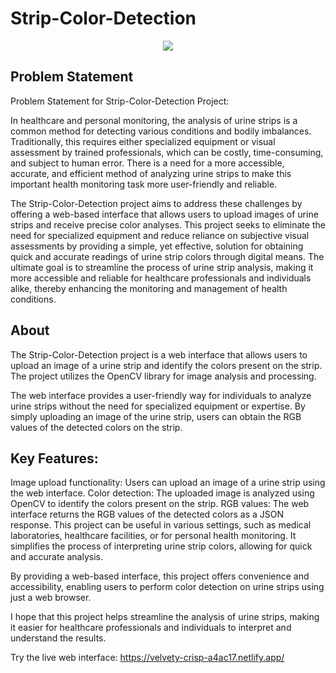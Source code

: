 # Strip-Color-Detection

<div align="center">
  <img src="https://i.imgur.com/ImCpc9a.png"/>
</div>

## Problem Statement

Problem Statement for Strip-Color-Detection Project:

In healthcare and personal monitoring, the analysis of urine strips is a common method for detecting various conditions and bodily imbalances. Traditionally, this requires either specialized equipment or visual assessment by trained professionals, which can be costly, time-consuming, and subject to human error. There is a need for a more accessible, accurate, and efficient method of analyzing urine strips to make this important health monitoring task more user-friendly and reliable.

The Strip-Color-Detection project aims to address these challenges by offering a web-based interface that allows users to upload images of urine strips and receive precise color analyses. This project seeks to eliminate the need for specialized equipment and reduce reliance on subjective visual assessments by providing a simple, yet effective, solution for obtaining quick and accurate readings of urine strip colors through digital means. The ultimate goal is to streamline the process of urine strip analysis, making it more accessible and reliable for healthcare professionals and individuals alike, thereby enhancing the monitoring and management of health conditions.

## About

The Strip-Color-Detection project is a web interface that allows users to upload an image of a urine strip and identify the colors present on the strip. The project utilizes the OpenCV library for image analysis and processing.

The web interface provides a user-friendly way for individuals to analyze urine strips without the need for specialized equipment or expertise. By simply uploading an image of the urine strip, users can obtain the RGB values of the detected colors on the strip.

## Key Features:

Image upload functionality: Users can upload an image of a urine strip using the web interface.
Color detection: The uploaded image is analyzed using OpenCV to identify the colors present on the strip.
RGB values: The web interface returns the RGB values of the detected colors as a JSON response.
This project can be useful in various settings, such as medical laboratories, healthcare facilities, or for personal health monitoring. It simplifies the process of interpreting urine strip colors, allowing for quick and accurate analysis.

By providing a web-based interface, this project offers convenience and accessibility, enabling users to perform color detection on urine strips using just a web browser.

I hope that this project helps streamline the analysis of urine strips, making it easier for healthcare professionals and individuals to interpret and understand the results.

Try the live web interface: https://velvety-crisp-a4ac17.netlify.app/
